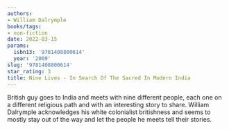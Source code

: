 ```yaml
---
authors:
- William Dalrymple
books/tags:
- non-fiction
date: 2022-03-15
params:
  isbn13: '9781408800614'
  year: '2009'
slug: '9781408800614'
star_rating: 3
title: Nine Lives - In Search Of The Sacred In Modern India
---
```


British guy goes to India and meets with nine different people, each one on a different religious path and with an interesting story to share. William Dalrymple acknowledges his white colonialist britishness and seems to mostly stay out of the way and let the people he meets tell their stories.

<!--more-->